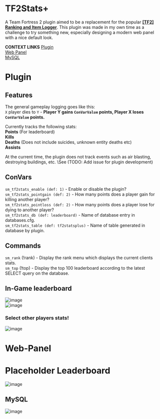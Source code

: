 # TF2Stats+
A Team Fortress 2 plugin aimed to be a replacement for the popular [**[TF2] Ranking and Item Logger**](https://forums.alliedmods.net/showthread.php?p=987696). This plugin was made in my own time as a challenge to try something new, especially designing a modern web panel with a nice default look.

**CONTEXT LINKS**
[Plugin](#Plugin)\
[Web Panel](#Web-Panel)\
[MySQL](#MySQL)
# Plugin

## Features

The general gameplay logging goes like this:\
`X` player dies to `Y` - **Player Y gains `ConVarValue` points, Player X loses `ConVarValue` points.** 

Currently tracks the following stats:\
**Points** (For leaderboard)\
**Kills**\
**Deaths** (Does not include suicides, unknown entity deaths etc)\
**Assists**

At the current time, the plugin does not track events such as air blasting, destroying buildings, etc. \See (TODO: Add issue for plugin development)
## ConVars

`sm_tf2stats_enable (def: 1)`  - Enable or disable the plugin?\
`sm_tf2stats_pointgain (def: 2)`  - How many points does a player gain for killing another player?\
`sm_tf2stats_pointloss (def: 2)`  - How many points does a player lose for dying to another player?\
`sm_tf2stats_db (def: leaderboard)` - Name of database entry in databases.cfg.\
`sm_tf2stats_table (def: tf2statsplus)` - Name of table generated in database by plugin.
## Commands

`sm_rank` (!rank) - Display the rank menu which displays the current clients stats.\
`sm_top` (!top) - Display the top 100 leaderboard according to the latest SELECT query on the database.
## In-Game leaderboard

![image](https://github.com/keybangz/TFStatsPlus/assets/23132897/c8961676-b63d-4bef-8e1e-3a81f7d755c1)\
![image](https://github.com/keybangz/TFStatsPlus/assets/23132897/2879c444-3939-4be2-b937-155f51498e63)

### Select other players stats!
![image](https://github.com/keybangz/TFStatsPlus/assets/23132897/38a2acf0-619b-4d69-97ac-af1d0f9c3710)

# Web-Panel

# Placeholder Leaderboard

![image](https://github.com/keybangz/TF2_Dodgeball_Stats/assets/23132897/e8966b4a-4a14-4b6a-95ca-9ad3c578880b)
## MySQL

![image](https://github.com/keybangz/TFStatsPlus/assets/23132897/07433592-080b-4b3d-aebd-fb3eed2e0f07)


